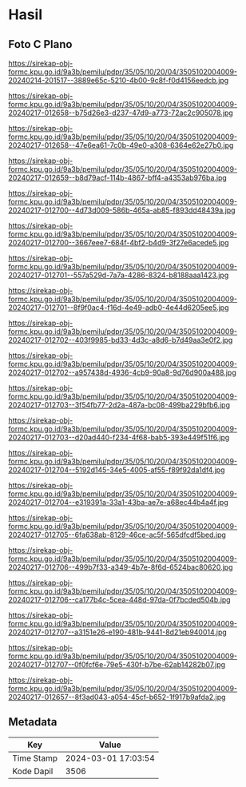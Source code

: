 # Hasil

## Foto C Plano

https://sirekap-obj-formc.kpu.go.id/9a3b/pemilu/pdpr/35/05/10/20/04/3505102004009-20240214-201517--3889e65c-5210-4b00-9c8f-f0d4156eedcb.jpg

https://sirekap-obj-formc.kpu.go.id/9a3b/pemilu/pdpr/35/05/10/20/04/3505102004009-20240217-012658--b75d26e3-d237-47d9-a773-72ac2c905078.jpg

https://sirekap-obj-formc.kpu.go.id/9a3b/pemilu/pdpr/35/05/10/20/04/3505102004009-20240217-012658--47e6ea61-7c0b-49e0-a308-6364e62e27b0.jpg

https://sirekap-obj-formc.kpu.go.id/9a3b/pemilu/pdpr/35/05/10/20/04/3505102004009-20240217-012659--b8d79acf-114b-4867-bff4-a4353ab976ba.jpg

https://sirekap-obj-formc.kpu.go.id/9a3b/pemilu/pdpr/35/05/10/20/04/3505102004009-20240217-012700--4d73d009-586b-465a-ab85-f893dd48439a.jpg

https://sirekap-obj-formc.kpu.go.id/9a3b/pemilu/pdpr/35/05/10/20/04/3505102004009-20240217-012700--3667eee7-684f-4bf2-b4d9-3f27e6acede5.jpg

https://sirekap-obj-formc.kpu.go.id/9a3b/pemilu/pdpr/35/05/10/20/04/3505102004009-20240217-012701--557a529d-7a7a-4286-8324-b8188aaa1423.jpg

https://sirekap-obj-formc.kpu.go.id/9a3b/pemilu/pdpr/35/05/10/20/04/3505102004009-20240217-012701--8f9f0ac4-f16d-4e49-adb0-4e44d6205ee5.jpg

https://sirekap-obj-formc.kpu.go.id/9a3b/pemilu/pdpr/35/05/10/20/04/3505102004009-20240217-012702--403f9985-bd33-4d3c-a8d6-b7d49aa3e0f2.jpg

https://sirekap-obj-formc.kpu.go.id/9a3b/pemilu/pdpr/35/05/10/20/04/3505102004009-20240217-012702--a957438d-4936-4cb9-90a8-9d76d900a488.jpg

https://sirekap-obj-formc.kpu.go.id/9a3b/pemilu/pdpr/35/05/10/20/04/3505102004009-20240217-012703--3f54fb77-2d2a-487a-bc08-499ba229bfb6.jpg

https://sirekap-obj-formc.kpu.go.id/9a3b/pemilu/pdpr/35/05/10/20/04/3505102004009-20240217-012703--d20ad440-f234-4f68-bab5-393e449f51f6.jpg

https://sirekap-obj-formc.kpu.go.id/9a3b/pemilu/pdpr/35/05/10/20/04/3505102004009-20240217-012704--5192d145-34e5-4005-af55-f89f92da1df4.jpg

https://sirekap-obj-formc.kpu.go.id/9a3b/pemilu/pdpr/35/05/10/20/04/3505102004009-20240217-012704--e319391a-33a1-43ba-ae7e-a68ec44b4a4f.jpg

https://sirekap-obj-formc.kpu.go.id/9a3b/pemilu/pdpr/35/05/10/20/04/3505102004009-20240217-012705--6fa638ab-8129-46ce-ac5f-565dfcdf5bed.jpg

https://sirekap-obj-formc.kpu.go.id/9a3b/pemilu/pdpr/35/05/10/20/04/3505102004009-20240217-012706--499b7f33-a349-4b7e-8f6d-6524bac80620.jpg

https://sirekap-obj-formc.kpu.go.id/9a3b/pemilu/pdpr/35/05/10/20/04/3505102004009-20240217-012706--ca177b4c-5cea-448d-97da-0f7bcded504b.jpg

https://sirekap-obj-formc.kpu.go.id/9a3b/pemilu/pdpr/35/05/10/20/04/3505102004009-20240217-012707--a3151e26-e190-481b-9441-8d21eb940014.jpg

https://sirekap-obj-formc.kpu.go.id/9a3b/pemilu/pdpr/35/05/10/20/04/3505102004009-20240217-012707--0f0fcf6e-79e5-430f-b7be-62ab14282b07.jpg

https://sirekap-obj-formc.kpu.go.id/9a3b/pemilu/pdpr/35/05/10/20/04/3505102004009-20240217-012657--8f3ad043-a054-45cf-b652-1f917b9afda2.jpg


## Metadata

| Key        | Value               |
| ---------- | ------------------- |
| Time Stamp | 2024-03-01 17:03:54 |
| Kode Dapil | 3506                |



